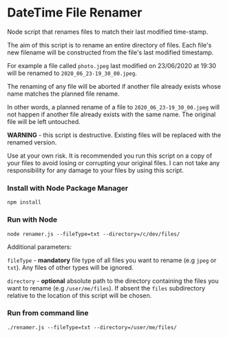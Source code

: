 # DateTime File Renamer

Node script that renames files to match their last modified time-stamp.

The aim of this script is to rename an entire directory of files. Each file's new filename will be constructed from the file's last modified timestamp.

For example a file called `photo.jpeg` last modified on 23/06/2020 at 19:30 will be renamed to `2020_06_23-19_30_00.jpeg`.

The renaming of any file will be aborted if another file already exists whose name matches the planned file rename. 

In other words, a planned rename of a file to `2020_06_23-19_30_00.jpeg` will not happen if another file already exists with the same name. The original file will be left untouched.

**WARNING** - this script is destructive. Existing files will be replaced with the renamed version.

Use at your own risk. It is recommended you run this script on a copy of your files to avoid losing or corrupting your original files. I can not take any responsibility for any damage to your files by using this script.

### Install with Node Package Manager

```
npm install
```

### Run with Node

```
node renamer.js --fileType=txt --directory=/c/dev/files/
```

Additional parameters:

`fileType` - **mandatory** file type of all files you want to rename (e.g `jpeg` or `txt`). Any files of other types will be ignored.

`directory` - **optional** absolute path to the directory containing the files you want to rename (e.g `/user/me/files`). If absent the `files` subdirectory relative to the location of this script will be chosen.


### Run from command line

```
./renamer.js --fileType=txt --directory=/user/me/files/
```